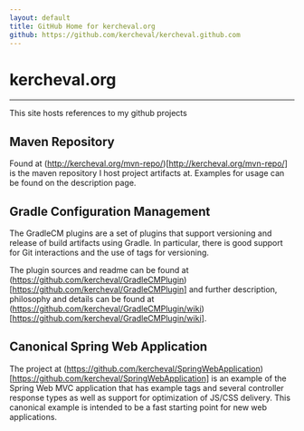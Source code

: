 ```yaml
---
layout: default
title: GitHub Home for kercheval.org
github: https://github.com/kercheval/kercheval.github.com
---
```


# kercheval.org

***

This site hosts references to my github projects

## Maven Repository

Found at
(http://kercheval.org/mvn-repo/)[http://kercheval.org/mvn-repo/] is
the maven repository I host project artifacts at.  Examples for usage
can be found on the description page. 

## Gradle Configuration Management

The GradleCM plugins are a set of plugins that support versioning and
release of build artifacts using Gradle.  In particular, there is good
support for Git interactions and the use of tags for versioning.

The plugin sources and readme can be found at
(https://github.com/kercheval/GradleCMPlugin)[https://github.com/kercheval/GradleCMPlugin]
and further description, philosophy and details can be found at
(https://github.com/kercheval/GradleCMPlugin/wiki)[https://github.com/kercheval/GradleCMPlugin/wiki].

## Canonical Spring Web Application

The project at
(https://github.com/kercheval/SpringWebApplication)[https://github.com/kercheval/SpringWebApplication]
is an example of the Spring Web MVC application that has example tags
and several controller response types as well as support for
optimization of JS/CSS delivery.  This canonical example is intended
to be a fast starting point for new web applications.
